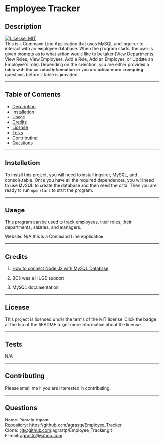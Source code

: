 # Employee Tracker

  ## Description
  
  [![License: MIT](https://img.shields.io/badge/License-MIT-yellow.svg)](https://opensource.org/licenses/MIT) <br>
  This is a Command Line Application that uses MySQL and Inquirer to interact with an employee database.  When the program starts, the user is given prompts as to what action would like to be taken(View Departments, View Roles, View Employees, Add a Role, Add an Employee, or Update an Employee's role).  Depending on the selection, you are either provided a table with the selected information or you are asked more prompting questions before a table is provided.  <br>

----------------------

  ## Table of Contents 
  
  - [Description](#description)
  - [Installation](#installation)
  - [Usage](#usage)
  - [Credits](#credits)
  - [License](#license)
  - [Tests](#tests)
  - [Contributing](#contributing)
  - [Questions](#questions)



---------------------- 

  ## Installation
  To install this project, you will need to install inquirer, MySQL, and console.table.  Once you have all the required dependences, you will need to use MySQL to create the database and then seed the data.  Then you are ready to run `npm start` to start the program.
  
----------------------

  ## Usage
  This program can be used to track employees, their roles, their departments, salaries, and managers.  <br>
  
  Website: N/A this is a Command Line Application


----------------------

  ## Credits
  
  1. [How to connect Node JS with MySQL Database](https://blogs.perficient.com/2023/08/03/how-to-connect-node-js-with-mysql-database/)

  2. BCS was a HUGE support

  3. MySQL documentation

----------------------

  ## License
  
  This project is licensed under the terms of the MIT license.  Click the badge at the top of the README to get more information about the license.
  





----------------------

  ## Tests
  
  N/A
  





----------------------

  ## Contributing
  
  Please email me if you are interested in contributing.
  
-----------------------

  ## Questions

  Name: Pamela Agrast<br>
  Repository: https://github.com/agrastp/Employee_Tracker<br>
  Clone: git@github.com:agrastp/Employee_Tracker.git<br>
  E-mail: agrastp@yahoo.com
  
  
